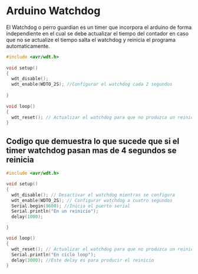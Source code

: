 # Arduino Watchdog

El Watchdog o perro guardian es un timer que incorpora el arduino de forma independiente en el cual se debe actualizar el tiempo del contador en caso que no se actualize el tiempo salta el watchdog y reinicia el programa automaticamente.



```c++
#include <avr/wdt.h>
 
void setup()
{
  wdt_disable(); 
  wdt_enable(WDTO_2S); //Configurar el watchdog cada 2 segundos
                       
}
 
void loop()
{
  wdt_reset(); // Actualizar el watchdog para que no produzca un reinicio
}
```


## Codigo que demuestra lo que sucede que si el timer watchdog pasan mas de 4 segundos se reinicia
```c++
#include <avr/wdt.h> 

void setup()
{
  wdt_disable(); // Desactivar el watchdog mientras se configura
  wdt_enable(WDTO_2S); // Configurar watchdog a cuatro segundos
  Serial.begin(9600); //Inicia el puerto serial
  Serial.println("En un reinicio");
  delay(1000); 

}

void loop()
{
  wdt_reset(); // Actualizar el watchdog para que no produzca un reinicio
  Serial.println("En ciclo loop");
  delay(3000); //Este delay es para producir el reinicio
}
```
